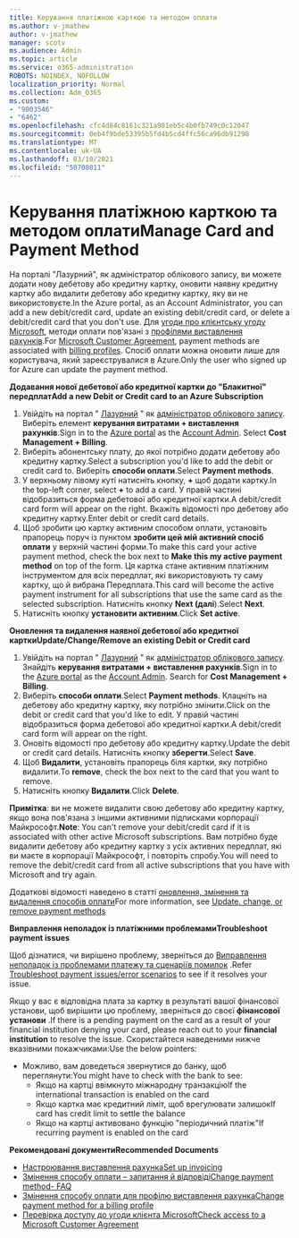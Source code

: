 ```yaml
---
title: Керування платіжною карткою та методом оплати
ms.author: v-jmathew
author: v-jmathew
manager: scotv
ms.audience: Admin
ms.topic: article
ms.service: o365-administration
ROBOTS: NOINDEX, NOFOLLOW
localization_priority: Normal
ms.collection: Adm_O365
ms.custom:
- "9003546"
- "6462"
ms.openlocfilehash: cfc4d84c8161c321a981eb5c4b0fb749c0c12047
ms.sourcegitcommit: 0eb4f9bde53395b5fd4b5cd4ffc56ca96db91298
ms.translationtype: MT
ms.contentlocale: uk-UA
ms.lasthandoff: 03/10/2021
ms.locfileid: "50708011"
---
```

# <a name="manage-card-and-payment-method"></a><span data-ttu-id="499be-102">Керування платіжною карткою та методом оплати</span><span class="sxs-lookup"><span data-stu-id="499be-102">Manage Card and Payment Method</span></span>

<span data-ttu-id="499be-103">На порталі "Лазурний", як адміністратор облікового запису, ви можете додати нову дебетову або кредитну картку, оновити наявну кредитну картку або видалити дебетову або кредитну картку, яку ви не використовуєте.</span><span class="sxs-lookup"><span data-stu-id="499be-103">In the Azure portal, as an Account Administrator, you can add a new debit/credit card, update an existing debit/credit card, or delete a debit/credit card that you don't use.</span></span> <span data-ttu-id="499be-104">Для [угоди про клієнтську угоду Microsoft](https://docs.microsoft.com/azure/billing/billing-how-to-change-credit-card?WT.mc_id=Portal-Microsoft_Azure_Support#check-access-to-a-microsoft-customer-agreement), методи оплати пов'язані з [профілями виставлення рахунків](https://docs.microsoft.com/azure/billing/billing-how-to-change-credit-card?WT.mc_id=Portal-Microsoft_Azure_Support#change-payment-method-for-a-billing-profile).</span><span class="sxs-lookup"><span data-stu-id="499be-104">For [Microsoft Customer Agreement](https://docs.microsoft.com/azure/billing/billing-how-to-change-credit-card?WT.mc_id=Portal-Microsoft_Azure_Support#check-access-to-a-microsoft-customer-agreement), payment methods are associated with [billing profiles](https://docs.microsoft.com/azure/billing/billing-how-to-change-credit-card?WT.mc_id=Portal-Microsoft_Azure_Support#change-payment-method-for-a-billing-profile).</span></span> <span data-ttu-id="499be-105">Спосіб оплати можна оновити лише для користувача, який зареєструвалися в Azure.</span><span class="sxs-lookup"><span data-stu-id="499be-105">Only the user who signed up for Azure can update the payment method.</span></span>

<span data-ttu-id="499be-106">**Додавання нової дебетової або кредитної картки до "Блакитної" передплат**</span><span class="sxs-lookup"><span data-stu-id="499be-106">**Add a new Debit or Credit card to an Azure Subscription**</span></span>

1. <span data-ttu-id="499be-107">Увійдіть на портал " [Лазурний](https://ms.portal.azure.com/) " як [адміністратор облікового запису](https://docs.microsoft.com/azure/cost-management-billing/manage/billing-subscription-transfer?WT.mc_id=Portal-Microsoft_Azure_Support#whoisaa). Виберіть елемент **керування витратами + виставлення рахунків**.</span><span class="sxs-lookup"><span data-stu-id="499be-107">Sign in to the [Azure portal](https://ms.portal.azure.com/) as the [Account Admin](https://docs.microsoft.com/azure/cost-management-billing/manage/billing-subscription-transfer?WT.mc_id=Portal-Microsoft_Azure_Support#whoisaa). Select **Cost Management + Billing**.</span></span>
2. <span data-ttu-id="499be-108">Виберіть абонентську плату, до якої потрібно додати дебетову або кредитну картку.</span><span class="sxs-lookup"><span data-stu-id="499be-108">Select a subscription you'd like to add the debit or credit card to.</span></span> <span data-ttu-id="499be-109">Виберіть **способи оплати**.</span><span class="sxs-lookup"><span data-stu-id="499be-109">Select **Payment methods**.</span></span>
3. <span data-ttu-id="499be-110">У верхньому лівому куті натисніть кнопку, **+** щоб додати картку.</span><span class="sxs-lookup"><span data-stu-id="499be-110">In the top-left corner, select **+** to add a card.</span></span> <span data-ttu-id="499be-111">У правій частині відобразиться форма дебетової або кредитної картки.</span><span class="sxs-lookup"><span data-stu-id="499be-111">A debit/credit card form will appear on the right.</span></span> <span data-ttu-id="499be-112">Вкажіть відомості про дебетову або кредитну картку.</span><span class="sxs-lookup"><span data-stu-id="499be-112">Enter debit or credit card details.</span></span>
4. <span data-ttu-id="499be-113">Щоб зробити цю картку активним способом оплати, установіть прапорець поруч із пунктом **зробити цей мій активний спосіб оплати** у верхній частині форми.</span><span class="sxs-lookup"><span data-stu-id="499be-113">To make this card your active payment method, check the box next to **Make this my active payment method** on top of the form.</span></span> <span data-ttu-id="499be-114">Ця картка стане активним платіжним інструментом для всіх передплат, які використовують ту саму картку, що й вибрана Передплата.</span><span class="sxs-lookup"><span data-stu-id="499be-114">This card will become the active payment instrument for all subscriptions that use the same card as the selected subscription.</span></span> <span data-ttu-id="499be-115">Натисніть кнопку **Next (далі**).</span><span class="sxs-lookup"><span data-stu-id="499be-115">Select **Next**.</span></span>
5. <span data-ttu-id="499be-116">Натисніть кнопку **установити активним**.</span><span class="sxs-lookup"><span data-stu-id="499be-116">Click **Set active**.</span></span> 
 
<span data-ttu-id="499be-117">**Оновлення та видалення наявної дебетової або кредитної картки**</span><span class="sxs-lookup"><span data-stu-id="499be-117">**Update/Change/Remove an existing Debit or Credit card**</span></span>

1.  <span data-ttu-id="499be-118">Увійдіть на портал " [Лазурний](https://portal.azure.com/) " як [адміністратор облікового запису](https://docs.microsoft.com/azure/billing/billing-subscription-transfer?WT.mc_id=Portal-Microsoft_Azure_Support#whoisaa). Знайдіть **керування витратами + виставлення рахунків**.</span><span class="sxs-lookup"><span data-stu-id="499be-118">Sign in to the [Azure portal](https://portal.azure.com/) as the [Account Admin](https://docs.microsoft.com/azure/billing/billing-subscription-transfer?WT.mc_id=Portal-Microsoft_Azure_Support#whoisaa). Search for **Cost Management + Billing**.</span></span>
2.  <span data-ttu-id="499be-119">Виберіть **способи оплати**.</span><span class="sxs-lookup"><span data-stu-id="499be-119">Select **Payment methods**.</span></span> <span data-ttu-id="499be-120">Клацніть на дебетову або кредитну картку, яку потрібно змінити.</span><span class="sxs-lookup"><span data-stu-id="499be-120">Click on the debit or credit card that you'd like to edit.</span></span> <span data-ttu-id="499be-121">У правій частині відобразиться форма дебетової або кредитної картки.</span><span class="sxs-lookup"><span data-stu-id="499be-121">A debit/credit card form will appear on the right.</span></span>
3.  <span data-ttu-id="499be-122">Оновіть відомості про дебетову або кредитну картку.</span><span class="sxs-lookup"><span data-stu-id="499be-122">Update the debit or credit card details.</span></span> <span data-ttu-id="499be-123">Натисніть кнопку **зберегти**.</span><span class="sxs-lookup"><span data-stu-id="499be-123">Select **Save**.</span></span>
4.  <span data-ttu-id="499be-124">Щоб **Видалити**, установіть прапорець біля картки, яку потрібно видалити.</span><span class="sxs-lookup"><span data-stu-id="499be-124">To **remove**, check the box next to the card that you want to remove.</span></span>
5.  <span data-ttu-id="499be-125">Натисніть кнопку **Видалити**.</span><span class="sxs-lookup"><span data-stu-id="499be-125">Click **Delete**.</span></span>

<span data-ttu-id="499be-126">**Примітка**: ви не можете видалити свою дебетову або кредитну картку, якщо вона пов'язана з іншими активними підписками корпорації Майкрософт.</span><span class="sxs-lookup"><span data-stu-id="499be-126">**Note**: You can't remove your debit/credit card if it is associated with other active Microsoft subscriptions.</span></span> <span data-ttu-id="499be-127">Вам потрібно буде видалити дебетову або кредитну картку з усіх активних передплат, які ви маєте в корпорації Майкрософт, і повторіть спробу.</span><span class="sxs-lookup"><span data-stu-id="499be-127">You will need to remove the debit/credit card from all active subscriptions that you have with Microsoft and try again.</span></span>

<span data-ttu-id="499be-128">Додаткові відомості наведено в статті [оновлення, змінення та видалення способів оплати](https://docs.microsoft.com/azure/billing/billing-how-to-change-credit-card?WT.mc_id=Portal-Microsoft_Azure_Support)</span><span class="sxs-lookup"><span data-stu-id="499be-128">For more information, see [Update, change, or remove payment methods](https://docs.microsoft.com/azure/billing/billing-how-to-change-credit-card?WT.mc_id=Portal-Microsoft_Azure_Support)</span></span>

<span data-ttu-id="499be-129">**Виправлення неполадок із платіжними проблемами**</span><span class="sxs-lookup"><span data-stu-id="499be-129">**Troubleshoot payment issues**</span></span>

<span data-ttu-id="499be-130">Щоб дізнатися, чи вирішено проблему, зверніться до [Виправлення неполадок із проблемами платежу та сценаріїв помилок](https://docs.microsoft.com/azure/cost-management-billing/manage/billing-troubleshoot-azure-payment-issues) .</span><span class="sxs-lookup"><span data-stu-id="499be-130">Refer [Troubleshoot payment issues/error scenarios](https://docs.microsoft.com/azure/cost-management-billing/manage/billing-troubleshoot-azure-payment-issues) to see if it resolves your issue.</span></span>

<span data-ttu-id="499be-131">Якщо у вас є відповідна плата за картку в результаті вашої фінансової установи, щоб вирішити цю проблему, зверніться до своєї **фінансової установи** .</span><span class="sxs-lookup"><span data-stu-id="499be-131">If there is a pending payment on the card as a result of your financial institution denying your card, please reach out to your **financial institution** to resolve the issue.</span></span> <span data-ttu-id="499be-132">Скористайтеся наведеними нижче вказівними покажчиками:</span><span class="sxs-lookup"><span data-stu-id="499be-132">Use the below pointers:</span></span>

- <span data-ttu-id="499be-133">Можливо, вам доведеться звернутися до банку, щоб переглянути:</span><span class="sxs-lookup"><span data-stu-id="499be-133">You might have to check with the bank to see:</span></span> 
    - <span data-ttu-id="499be-134">Якщо на картці ввімкнуто міжнародну транзакцію</span><span class="sxs-lookup"><span data-stu-id="499be-134">If the international transaction is enabled on the card</span></span>
    - <span data-ttu-id="499be-135">Якщо картка має кредитний ліміт, щоб врегулювати залишок</span><span class="sxs-lookup"><span data-stu-id="499be-135">If card has credit limit to settle the balance</span></span>
    - <span data-ttu-id="499be-136">Якщо на картці активовано функцію "періодичний платіж"</span><span class="sxs-lookup"><span data-stu-id="499be-136">If recurring payment is enabled on the card</span></span>

<span data-ttu-id="499be-137">**Рекомендовані документи**</span><span class="sxs-lookup"><span data-stu-id="499be-137">**Recommended Documents**</span></span>

- [<span data-ttu-id="499be-138">Настроювання виставлення рахунка</span><span class="sxs-lookup"><span data-stu-id="499be-138">Set up invoicing</span></span>](https://docs.microsoft.com/azure/cost-management-billing/manage/pay-by-invoice)
- [<span data-ttu-id="499be-139">Змінення способу оплати – запитання й відповіді</span><span class="sxs-lookup"><span data-stu-id="499be-139">Change payment method- FAQ</span></span>](https://docs.microsoft.com/azure/cost-management-billing/manage/change-credit-card?WT.mc_id=Portal-Microsoft_Azure_Support#frequently-asked-questions)
- [<span data-ttu-id="499be-140">Змінення способу оплати для профілю виставлення рахунка</span><span class="sxs-lookup"><span data-stu-id="499be-140">Change payment method for a billing profile</span></span>](https://docs.microsoft.com/azure/cost-management-billing/manage/change-credit-card?WT.mc_id=Portal-Microsoft_Azure_Support#change-payment-method-for-a-billing-profile)
- [<span data-ttu-id="499be-141">Перевірка доступу до угоди клієнта Microsoft</span><span class="sxs-lookup"><span data-stu-id="499be-141">Check access to a Microsoft Customer Agreement</span></span>](https://docs.microsoft.com/azure/cost-management-billing/manage/change-credit-card?WT.mc_id=Portal-Microsoft_Azure_Support#check-access-to-a-microsoft-customer-agreement)

